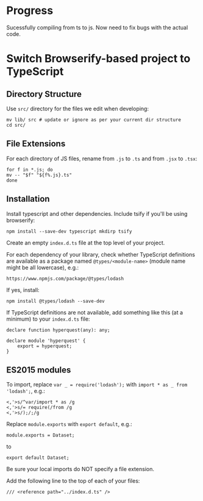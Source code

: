 # Progress

Sucessfully compiling from ts to js. Now need to fix bugs with the actual code.

# Switch Browserify-based project to TypeScript

## Directory Structure

Use `src/` directory for the files we edit when developing:

```
mv lib/ src # update or ignore as per your current dir structure
cd src/
```

## File Extensions

For each directory of JS files, rename from `.js` to `.ts` and from `.jsx` to `.tsx`:

```
for f in *.js; do 
mv -- "$f" "${f%.js}.ts"
done
```

## Installation

Install typescript and other dependencies. Include tsify if you'll be using browserify:

```
npm install --save-dev typescript mkdirp tsify
```

Create an empty `index.d.ts` file at the top level of your project.

For each dependency of your library, check whether TypeScript definitions are available as a package named `@types/<module-name>` (module name might be all lowercase), e.g.:

```
https://www.npmjs.com/package/@types/lodash
```

If yes, install:

```
npm install @types/lodash --save-dev
```

If TypeScript definitions are not available, add something like this (at a minimum) to your `index.d.ts` file:

```
declare function hyperquest(any): any;

declare module 'hyperquest' {
	export = hyperquest;
}
```

## ES2015 modules

To import, replace `var _ = require('lodash');` with `import * as _ from 'lodash';`, e.g.:

```
<,'>s/^var/import * as /g
<,'>s/= require(/from /g
<,'>s/);/;/g
```

Replace `module.exports` with `export default`, e.g.:

```
module.exports = Dataset;
```

to

```
export default Dataset;
```

Be sure your local imports do NOT specify a file extension.

Add the following line to the top of each of your files:

```
/// <reference path="../index.d.ts" />
```
